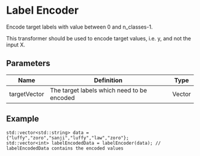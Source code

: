 # Label Encoder

Encode target labels with value between 0 and n_classes-1.

This transformer should be used to encode target values, i.e. y, and not the input X.

## Parameters

| Name         | Definition                                 | Type   |
|--------------|--------------------------------------------|--------|
| targetVector | The target labels which need to be encoded | Vector |


## Example

```
std::vector<std::string> data = {"luffy","zoro","sanji","luffy","law","zoro"};
std::vector<int> labelEncodedData = labelEncoder(data); //  labelEncodedData contains the encoded values
```